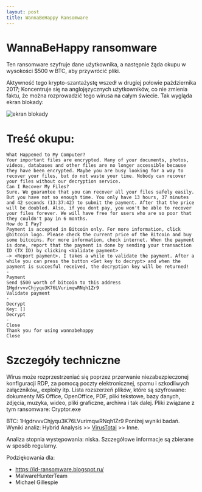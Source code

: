 ```yaml
---
layout: post
title: WannaBeHappy Ransomware
---
```


# WannaBeHappy ransomware

Ten ransomware szyfruje dane użytkownika, a następnie żąda okupu w wysokości $500 w BTC, aby przywrócić pliki. 

Aktywność tego krypto-szantażystę wszedł w drugiej połowie października 2017; Koncentruje się na anglojęzycznych użytkowników, co nie zmienia faktu, że można rozprowadzić tego wirusa na całym świecie. Tak wygląda ekran blokady:

![ekran blokady](https://2.bp.blogspot.com/-D7t_UfLeN5E/WfI3g4aUwEI/AAAAAAAAHk0/V-9r1bAjqaILl37ZHprnlvoGRPpugsjAQCLcBGAs/s320/lock-note.jpg)

# Treść okupu:
```Ooops your files have been encrypted
What Happened to My Computer?
Your important files are encrypted. Many of your documents, photos, videos, databases and other files are no longer accessible because they have been encrypted. Maybe you are busy looking for a way to recover your files, but do not waste your time. Nobody can recover your files without our decryption service.
Can I Recover My Files?
Sure. We guarantee that you can recover all your files safely easily. But you have not so enough time. You only have 13 hours, 37 minutes and 42 seconds (13:37:42) to submit the payment. After that the price will be doubled. Also, if you dont pay, you won't be able to recover your files forever. We will have free for users who are so poor that they couldn't pay in 6 months.
How do I Pay?
Payment is accepted in Bitcoin only. For more information, click @bitcoin logo. Please check the current price of the Bitcoin and buy some bitcoins. For more information, check internet. When the payment is done, report that the payment is done by sending your transaction ID (TX ID) by clicking <Validate payment>
—> <Report payment>. I takes a while to validate the payment. After a while you can press the button <Get key to decrypt> and when the payment is succesful received, the decryption key will be returned!
-
Payment
Send $500 worth of bitcoin to this address
1HgdrvvvChjyqu3K76LVurimqwRNqh1Zr9
Validate payment
-
Decrypt
Key: []
Decrypt
-
Close
Thank you for using wannabehappy
Close
```


# Szczegóły techniczne

Wirus może rozprzestrzeniać się poprzez przerwanie niezabezpieczonej konfiguracji RDP, za pomocą poczty elektronicznej, spamu i szkodliwych załączników,, exploity itp. 
Lista rozszerzeń plików, które są szyfrowane: dokumenty MS Office, OpenOffice, PDF, pliki tekstowe, bazy danych, zdjęcia, muzyka, wideo, pliki graficzne, archiwa i tak dalej. 
Pliki związane z tym ransomware: Cryptor.exe

BTC: 1HgdrvvvChjyqu3K76LVurimqwRNqh1Zr9 
Poniżej wyniki badań. Wyniki analiz: Hybrid Analysis >> [VirusTotal](https://www.virustotal.com/ru/file/04969afe8c9b6184cb14e8dae785c040437e9963d1ced1145d4f66e9191925e1/analysis/1509024429/) >> Inne.

Analiza stopnia występowania: niska. Szczegółowe informacje są zbierane w sposób regularny. 


Podziękowania dla:
* https://id-ransomware.blogspot.ru/
* MalwareHunterTeam
* Michael Gillespie
